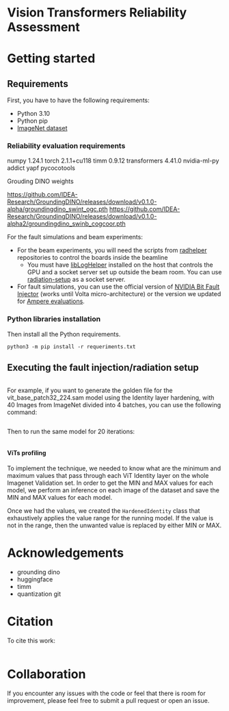 # Vision Transformers Reliability Assessment


# Getting started

## Requirements
First, you have to have the following requirements:

- Python 3.10
- Python pip
- [ImageNet dataset](https://www.image-net.org/index.php)

### Reliability evaluation requirements

numpy 1.24.1
torch 2.1.1+cu118
timm 0.9.12
transformers 4.41.0
 nvidia-ml-py
 addict
 yapf
 pycocotools
 

 Grouding DINO weights

 https://github.com/IDEA-Research/GroundingDINO/releases/download/v0.1.0-alpha/groundingdino_swint_ogc.pth
 https://github.com/IDEA-Research/GroundingDINO/releases/download/v0.1.0-alpha2/groundingdino_swinb_cogcoor.pth


For the fault simulations and beam experiments:

- For the beam experiments, you will need the scripts from [radhelper](https://github.com/radhelper) repositories 
to control the boards inside the beamline
  - You must have [libLogHelper](https://github.com/radhelper/libLogHelper) 
  installed on the host that controls the GPU and a socket server set up outside the beam room. 
  You can use [radiation-setup](https://github.com/radhelper/radiation-setup) as a socket server.
- For fault simulations, you can use the official version of 
[NVIDIA Bit Fault Injector](https://github.com/NVlabs/nvbitfi) (works until Volta micro-architecture) or 
the version
  we updated for [Ampere evaluations](https://github.com/fernandoFernandeSantos/nvbitfi/tree/new_gpus_support).


### Python libraries installation

Then install all the Python requirements.

```shell
python3 -m pip install -r requeriments.txt
```

## Executing the fault injection/radiation setup

```shell

```

For example, if you want to generate the golden file for the vit_base_patch32_224.sam model using 
the Identity layer hardening, with 40 Images from ImageNet divided into 4 batches, you can use the following command:

```shell

```

Then to run the same model for 20 iterations:

```shell

```
 
#### ViTs profiling

To implement the technique, we needed to know what are the minimum and maximum values that pass through each ViT Identity layer on the whole Imagenet Validation set. In order to get the MIN and MAX values for each model, we perform an inference on each image of the dataset and save the MIN and MAX values for each model.

Once we had the values, we created the `HardenedIdentity` class that exhaustively applies the value range for the running model. If the value is not in the range, then the unwanted value is replaced by either MIN or MAX.


# Acknowledgements
- grounding dino
- huggingface
- timm
- quantization git

# Citation

To cite this work:

```bibtex
```

# Collaboration

If you encounter any issues with the code or feel that there is room for improvement,
please feel free to submit a pull request or open an issue.
